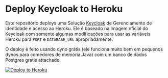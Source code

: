 # Deploy Keycloak to Heroku

Este repositório deploys uma Solução [Keycloak](https://www.keycloak.org) de Gerenciamento de identidade e acesso 
ao Heroku.  Ele é baseado na imagem oficial do Keycloak com somente algumas modificações para usar as
variáveis Heroku para `PORT` e `DATABASE_URL` apropriadamente.

O deploy é feito usando dyno grátis (ele funciona muito bem em pequenos dynos 
para comedores de memória Java) com um banco de dados Postgres gratis attachado.

[![Deploy to Heroku](https://www.herokucdn.com/deploy/button.svg)](https://heroku.com/deploy)


